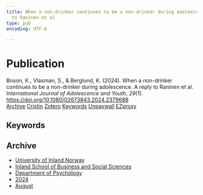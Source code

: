```yaml
---
title: When a non-drinker continues to be a non-drinker during adolescence. A reply
  to Raninen et al
type: pub
encoding: UTF-8

---
```

<h1>Publication</h1>
<article id="csl-bib-container-FA3HCH4A" class="csl-bib-container">
  <div class="csl-bib-body"> <div class="csl-entry">Boson, K., Vlasman, S., &#38; Berglund, K. (2024). When a non-drinker continues to be a non-drinker during adolescence. A reply to Raninen et al. <i>International Journal of Adolescence and Youth</i>, <i>29</i>(1). <a href="https://doi.org/10.1080/02673843.2024.2379688">https://doi.org/10.1080/02673843.2024.2379688</a></div> </div>
  <div class="csl-bib-buttons">
    <a href="#taxonomy-article-FA3HCH4A" alt="archive" class="csl-bib-button">Archive</a>
    <a href="https://app.cristin.no/results/show.jsf?id=2289816" alt="Cristin" class="csl-bib-button">Cristin</a>
    <a href="http://zotero.org/groups/5881554/items/FA3HCH4A" alt="Zotero" class="csl-bib-button">Zotero</a>
    <a href="#keywords-article-FA3HCH4A" alt="keywords" class="csl-bib-button">Keywords</a>
    <a href="https://doi.org/10.1080/02673843.2024.2379688" alt="Unpaywall" class="csl-bib-button">Unpaywall</a>
    <a href="https://doi.org/10.1080/02673843.2024.2379688" alt="EZproxy" class="csl-bib-button">EZproxy</a>
  </div>
  <div id="csl-bib-meta-container-FA3HCH4A"></div>
</article>
<div id="csl-bib-meta-FA3HCH4A" class="csl-bib-meta">
  <article id="keywords-article-FA3HCH4A" class="keywords-article">
    <h1>Keywords</h1>
    
  </article>
  <article id="taxonomy-article-FA3HCH4A" class="taxonomy-article">
    <h1>Archive</h1>
    <ul>
      <li>
        <a href="/en/archive/?key=3DCRN523">University of Inland Norway</a>
      </li>
      <li>
        <a href="/en/archive/?key=DU8Q9LN9">Inland School of Business and Social Sciences</a>
      </li>
      <li>
        <a href="/en/archive/?key=KTD9NXA8">Department of Psychology</a>
      </li>
      <li>
        <a href="/en/archive/?key=LS3MUAPD">2024</a>
      </li>
      <li>
        <a href="/en/archive/?key=G27YFVSR">August</a>
      </li>
    </ul>
  </article>
</div>
